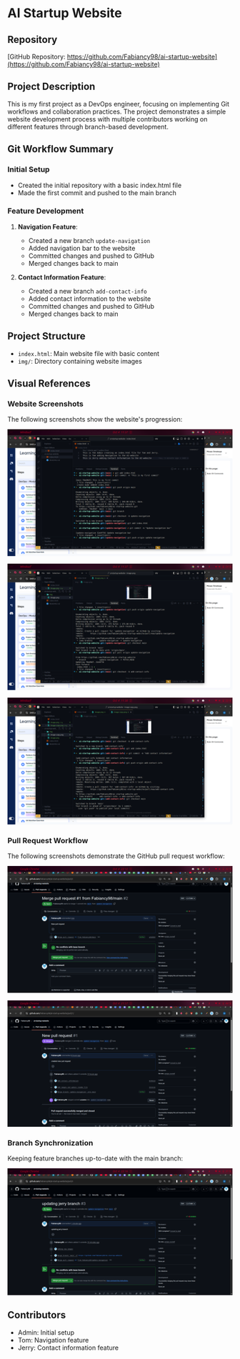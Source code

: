 # AI Startup Website

## Repository
[GitHub Repository: https://github.com/Fabiancy98/ai-startup-website](https://github.com/Fabiancy98/ai-startup-website)

## Project Description
This is my first project as a DevOps engineer, focusing on implementing Git workflows and collaboration practices. The project demonstrates a simple website development process with multiple contributors working on different features through branch-based development.

## Git Workflow Summary

### Initial Setup
- Created the initial repository with a basic index.html file
- Made the first commit and pushed to the main branch

### Feature Development
1. **Navigation Feature**:
   - Created a new branch `update-navigation`
   - Added navigation bar to the website
   - Committed changes and pushed to GitHub
   - Merged changes back to main

2. **Contact Information Feature**:
   - Created a new branch `add-contact-info`
   - Added contact information to the website
   - Committed changes and pushed to GitHub
   - Merged changes back to main

## Project Structure
- `index.html`: Main website file with basic content
- `img/`: Directory containing website images

## Visual References

### Website Screenshots
The following screenshots show the website's progression:

![Initial Website](img/image.png)

![Website with Navigation](img/image1.png)

![Website with Contact Information](img/image2.png)

### Pull Request Workflow
The following screenshots demonstrate the GitHub pull request workflow:

![Pull Request Creation](img/image3.png)

![Pull Request Merged](img/image4.png)

### Branch Synchronization
Keeping feature branches up-to-date with the main branch:

![Pull Request Updating Jerry's Branch from Main](img/image5.png)

## Contributors
- Admin: Initial setup
- Tom: Navigation feature
- Jerry: Contact information feature
